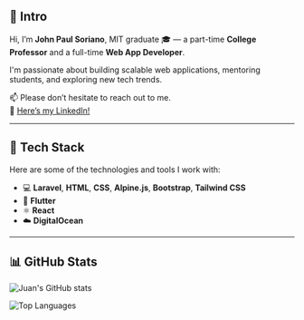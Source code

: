## 👋 Intro

Hi, I’m **John Paul Soriano**, MIT graduate 🎓 — a part-time **College Professor** and a full-time **Web App Developer**.

I'm passionate about building scalable web applications, mentoring students, and exploring new tech trends.

📫 Please don’t hesitate to reach out to me.  
🔗 [Here’s my LinkedIn!](linkedin-profile-link)

---

## 🧰 Tech Stack

Here are some of the technologies and tools I work with:

- 💻 **Laravel**, **HTML**, **CSS**, **Alpine.js**, **Bootstrap**, **Tailwind CSS**
- 📱 **Flutter**
- ⚛️ **React**
- ☁️ **DigitalOcean**

---

## 📊 GitHub Stats

![Juan's GitHub stats](https://github-readme-stats.vercel.app/api?username=your-github-username&show_icons=true&theme=default)

![Top Languages](https://github-readme-stats.vercel.app/api/top-langs/?username=your-github-username&layout=compact)

